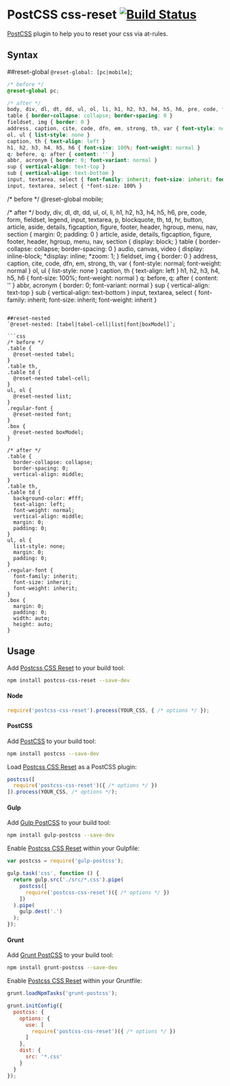 # PostCSS css-reset [![Build Status][travis-img]][travis]

[PostCSS] plugin to help you to reset your css via at-rules.

## Syntax

##reset-global
`@reset-global: [pc|mobile]`;

```css
/* before */
@reset-global pc;

/* after */
body, div, dl, dt, dd, ul, ol, li, h1, h2, h3, h4, h5, h6, pre, code, form, fieldset, legend, input, textarea, p, blockquote, th, td { margin: 0; padding: 0 }
table { border-collapse: collapse; border-spacing: 0 }
fieldset, img { border: 0 }
address, caption, cite, code, dfn, em, strong, th, var { font-style: normal; font-weight: normal }
ol, ul { list-style: none }
caption, th { text-align: left }
h1, h2, h3, h4, h5, h6 { font-size: 100%; font-weight: normal }
q: before, q: after { content: '' }
abbr, acronym { border: 0; font-variant: normal }
sup { vertical-align: text-top }
sub { vertical-align: text-bottom }
input, textarea, select { font-family: inherit; font-size: inherit; font-weight: inherit }
input, textarea, select { *font-size: 100% }
```

/* before */
@reset-global mobile;

/* after */
body, div, dl, dt, dd, ul, ol, li, h1, h2, h3, h4, h5, h6, pre, code, form, fieldset, legend, input, textarea, p, blockquote, th, td, hr, button, article, aside, details, figcaption, figure, footer, header, hgroup, menu, nav, section { margin: 0; padding: 0 }
article, aside, details, figcaption, figure, footer, header, hgroup, menu, nav, section  { display: block; }
table { border-collapse: collapse; border-spacing: 0 }
audio, canvas, video  { display:  inline-block; *display: inline; *zoom: 1; }
fieldset, img { border: 0 }
address, caption, cite, code, dfn, em, strong, th, var { font-style: normal; font-weight: normal }
ol, ul { list-style: none }
caption, th { text-align: left }
h1, h2, h3, h4, h5, h6 { font-size: 100%; font-weight: normal }
q: before, q: after { content: '' }
abbr, acronym { border: 0; font-variant: normal }
sup { vertical-align: text-top }
sub { vertical-align: text-bottom }
input, textarea, select { font-family: inherit; font-size: inherit; font-weight: inherit }
```

##reset-nested
`@reset-nested: [tabel|tabel-cell|list|font|boxModel]`;

```css
/* before */
.table {
  @reset-nested tabel;
}
.table th,
.table td {
  @reset-nested tabel-cell;
}
ul, ol {
  @reset-nested list;
}
.regular-font {
  @reset-nested font;
}
.box {
  @reset-nested boxModel;
}

/* after */
.table {
  border-collapse: collapse;
  border-spacing: 0;
  vertical-align: middle;
}
.table th,
.table td {
  background-color: #fff;
  text-align: left;
  font-weight: normal;
  vertical-align: middle;
  margin: 0;
  padding: 0;
}
ul, ol {
  list-style: none;
  margin: 0;
  padding: 0;
}
.regular-font {
  font-family: inherit;
  font-size: inherit;
  font-weight: inherit;
}
.box {
  margin: 0;
  padding: 0;
  width: auto;
  height: auto;
}
```

## Usage

Add [Postcss CSS Reset] to your build tool:

```bash
npm install postcss-css-reset --save-dev
```

#### Node

```js
require('postcss-css-reset').process(YOUR_CSS, { /* options */ });
```

#### PostCSS

Add [PostCSS] to your build tool:

```bash
npm install postcss --save-dev
```

Load [Postcss CSS Reset] as a PostCSS plugin:

```js
postcss([
  require('postcss-css-reset')({ /* options */ })
]).process(YOUR_CSS, /* options */);
```

#### Gulp

Add [Gulp PostCSS] to your build tool:

```bash
npm install gulp-postcss --save-dev
```

Enable [Postcss CSS Reset] within your Gulpfile:

```js
var postcss = require('gulp-postcss');

gulp.task('css', function () {
  return gulp.src('./src/*.css').pipe(
    postcss([
      require('postcss-css-reset')({ /* options */ })
    ])
  ).pipe(
    gulp.dest('.')
  );
});
```

#### Grunt

Add [Grunt PostCSS] to your build tool:

```bash
npm install grunt-postcss --save-dev
```

Enable [Postcss CSS Reset] within your Gruntfile:

```js
grunt.loadNpmTasks('grunt-postcss');

grunt.initConfig({
  postcss: {
    options: {
      use: [
        require('postcss-css-reset')({ /* options */ })
      ]
    },
    dist: {
      src: '*.css'
    }
  }
});
```

[PostCSS]: https://github.com/postcss/postcss
[Postcss CSS Reset]: https://github.com/baiyaaaaa/postcss-css-reset
[travis-img]: https://travis-ci.org/baiyaaaaa/postcss-css-reset.svg
[travis]: https://travis-ci.org/baiyaaaaa/postcss-css-reset
[Gulp PostCSS]: https://github.com/postcss/gulp-postcss
[Grunt PostCSS]: https://github.com/nDmitry/grunt-postcss
